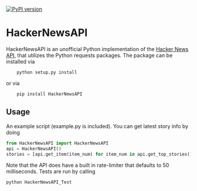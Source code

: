 [![PyPI version](https://badge.fury.io/py/HackerNewsAPI.svg)](http://badge.fury.io/py/HackerNewsAPI)
# HackerNewsAPI
HackerNewsAPI is an unofficial Python implementation of the [Hacker News API](https://github.com/HackerNews/API), that
utilizes the Python requests packages. The package can be installed via

```
    python setup.py install
```

or via

```
    pip install HackerNewsAPI
```

## Usage
An example script (example.py is included). You can get latest story info by doing

```python
from HackerNewsAPI import HackerNewsAPI
api = HackerNewsAPI()
stories = [api.get_item(item_num) for item_num in api.get_top_stories()]
```

Note that the API does have a built in rate-limiter that defaults to 50 milliseconds.
Tests are run by calling
```
python HackerNewsAPI_Test
```